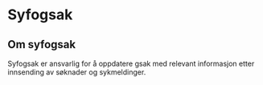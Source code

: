 # Syfogsak

## Om syfogsak
Syfogsak er ansvarlig for å oppdatere gsak med relevant informasjon etter innsending av søknader og sykmeldinger.
